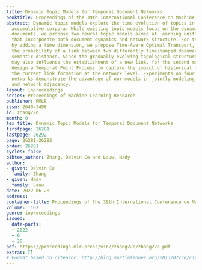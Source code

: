 ```yaml
---
title: Dynamic Topic Models for Temporal Document Networks
booktitle: Proceedings of the 39th International Conference on Machine Learning
abstract: Dynamic topic models explore the time evolution of topics in temporally
  accumulative corpora. While existing topic models focus on the dynamics of individual
  documents, we propose two neural topic models aimed at learning unified topic distributions
  that incorporate both document dynamics and network structure. For the first model,
  by adding a time dimension, we propose Time-Aware Optimal Transport, which measures
  the probability of a link between two differently timestamped documents using their
  semantic distance. Since the gradually evolving topological structure of network
  may also influence the establishment of a new link, for the second model, we further
  design a Temporal Point Process to capture the impact of historical neighbors on
  the current link formation at the network level. Experiments on four dynamic document
  networks demonstrate the advantage of our models in jointly modeling document dynamics
  and network adjacency.
layout: inproceedings
series: Proceedings of Machine Learning Research
publisher: PMLR
issn: 2640-3498
id: zhang22n
month: 0
tex_title: Dynamic Topic Models for Temporal Document Networks
firstpage: 26281
lastpage: 26292
page: 26281-26292
order: 26281
cycles: false
bibtex_author: Zhang, Delvin Ce and Lauw, Hady
author:
- given: Delvin Ce
  family: Zhang
- given: Hady
  family: Lauw
date: 2022-06-28
address:
container-title: Proceedings of the 39th International Conference on Machine Learning
volume: '162'
genre: inproceedings
issued:
  date-parts:
  - 2022
  - 6
  - 28
pdf: https://proceedings.mlr.press/v162/zhang22n/zhang22n.pdf
extras: []
# Format based on citeproc: http://blog.martinfenner.org/2013/07/30/citeproc-yaml-for-bibliographies/
---
```

